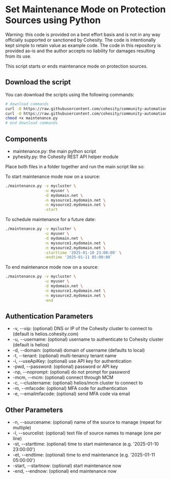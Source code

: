 # Set Maintenance Mode on Protection Sources using Python

Warning: this code is provided on a best effort basis and is not in any way officially supported or sanctioned by Cohesity. The code is intentionally kept simple to retain value as example code. The code in this repository is provided as-is and the author accepts no liability for damages resulting from its use.

This script starts or ends maintenance mode on protection sources.

## Download the script

You can download the scripts using the following commands:

```bash
# download commands
curl -O https://raw.githubusercontent.com/cohesity/community-automation-samples/main/python/maintenance/maintenance.py
curl -O https://raw.githubusercontent.com/cohesity/community-automation-samples/main/python/pyhesity.py
chmod +x maintenance.py
# end download commands
```

## Components

* maintenance.py: the main python script
* pyhesity.py: the Cohesity REST API helper module

Place both files in a folder together and run the main script like so:

To start maintenance mode now on a source:

```bash
./maintenance.py -v mycluster \
                 -u myuser \
                 -d mydomain.net \
                 -n mysource1.mydomain.net \
                 -n mysource2.mydomain.net \
                 -start
```

To schedule maintenance for a future date:

```bash
./maintenance.py -v mycluster \
                 -u myuser \
                 -d mydomain.net \
                 -n mysource1.mydomain.net \
                 -n mysource2.mydomain.net \
                 -starttime '2025-01-10 23:00:00' \
                 -endtime '2025-01-11 05:00:00`
```

To end maintenance mode now on a source:

```bash
./maintenance.py -v mycluster \
                 -u myuser \
                 -d mydomain.net \
                 -n mysource1.mydomain.net \
                 -n mysource2.mydomain.net \
                 -end
```

## Authentication Parameters

* -v, --vip: (optional) DNS or IP of the Cohesity cluster to connect to (default is helios.cohesity.com)
* -u, --username: (optional) username to authenticate to Cohesity cluster (default is helios)
* -d, --domain: (optional) domain of username (defaults to local)
* -t, --tenant: (optional) multi-tenancy tenant name
* -i, --useApiKey: (optional) use API key for authentication
* -pwd, --password: (optional) password or API key
* -np, --noprompt: (optional) do not prompt for password
* -mcm, --mcm: (optional) connect through MCM
* -c, --clustername: (optional) helios/mcm cluster to connect to
* -m, --mfacode: (optional) MFA code for authentication
* -e, --emailmfacode: (optional) send MFA code via email

## Other Parameters

* -n, --sourcename: (optional) name of the source to manage (repeat for multiple)
* -l, --sourcelist: (optional) text file of source names to manage (one per line)
* -st, --starttime: (optional) time to start maintenance (e.g. '2025-01-10 23:00:00')
* -et, --endtime: (optional) time to end maintenance (e.g. '2025-01-11 05:00:00')
* -start, --startnow: (optional) start maintenance now
* -end, --endnow: (optional) end maintenance now

